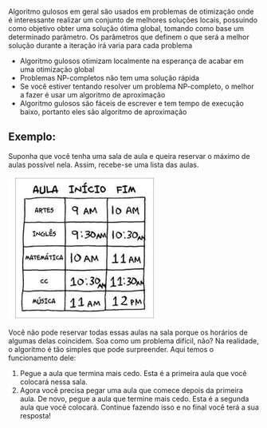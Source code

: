 Algoritmo gulosos em geral são usados em problemas de otimização onde é interessante realizar um conjunto de melhores soluções locais, possuindo como objetivo obter uma solução ótima global, tomando como base um determinado parâmetro. Os parâmetros que definem o que será a melhor solução durante a iteração irá varia para cada problema

- Algoritmo gulosos otimizam localmente na esperança de acabar em uma otimização global
- Problemas NP-completos não tem uma solução rápida
- Se você estiver tentando resolver um problema NP-completo, o melhor a fazer é usar um algoritmo de aproximação
- Algoritmo gulosos são fáceis de escrever e tem tempo de execução baixo, portanto eles são algoritmo de aproximação

## Exemplo:

Suponha que você tenha uma sala de aula e queira reservar o máximo de
aulas possível nela. Assim, recebe-se uma lista das aulas.

![Guloso](Algoritmo%20Guloso.png)

Você não pode reservar todas essas aulas na sala porque os horários de
algumas delas coincidem. Soa como um problema difícil, não? Na realidade, o algoritmo é tão simples
que pode surpreender. Aqui temos o funcionamento dele:

1. Pegue a aula que termina mais cedo. Esta é a primeira aula que você
   colocará nessa sala.
2. Agora você precisa pegar uma aula que comece depois da primeira aula. De novo, pegue a aula que termine mais cedo. Esta é a segunda aula que você colocará. Continue fazendo isso e no final você terá a sua resposta!

